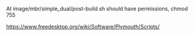 At image/mbr/simple_dual/post-build.sh should have permissions, chmod 755

https://www.freedesktop.org/wiki/Software/Plymouth/Scripts/